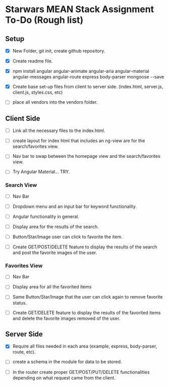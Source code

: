 # Starwars MEAN Stack Assignment To-Do (Rough list)

## Setup

- [x] New Folder, git init, create github repository.

- [x] Create readme file.

- [x] npm install angular angular-animate angular-aria angular-material angular-messages angular-route express body-parser mongoose --save

- [x] Create base set-up files from client to server side. (index.html, server.js, client.js, styles.css, etc)

- [ ] place all vendors into the vendors folder.


## Client Side 

- [ ] Link all the necessary files to the index.html.

- [ ] create layout for index html that includes an ng-view are for the search/favorites view. 

- [ ] Nav bar to swap between the homepage view and the search/favorites view. 

- [ ] Try Angular Material... TRY.


### Search View

- [ ] Nav Bar 

- [ ] Dropdown menu and an input bar for keyword functionality.

- [ ] Angular functionality in general.

- [ ] Display area for the results of the search. 

- [ ] Button/Star/Image user can click to favorite the item.

- [ ] Create GET/POST/DELETE feature to display the results of the search and post the favorite images of the user. 


### Favorites View

- [ ] Nav Bar 

- [ ] Display area for all the favorited items

- [ ] Same Button/Star/Image that the user can click again to remove favorite status.

- [ ] Create GET/DELETE feature to display the results of the favorited items and delete the favorite images removed of the user. 

## Server Side

- [x] Require all files needed in each area (example, express, body-parser, route, etc).

- [ ] create a schema in the module for data to be stored. 

- [ ] In the router create proper GET/POST/PUT/DELETE functionalities depending on what request came from the client.
